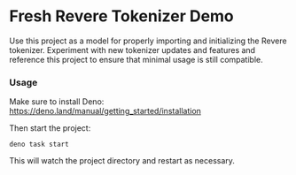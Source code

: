 # Fresh Revere Tokenizer Demo

Use this project as a model for properly importing and initializing the Revere tokenizer.
Experiment with new tokenizer updates and features and reference this project to ensure
that minimal usage is still compatible.

### Usage

Make sure to install Deno: https://deno.land/manual/getting_started/installation

Then start the project:

```
deno task start
```

This will watch the project directory and restart as necessary.
